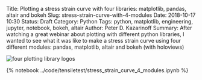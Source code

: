 Title: Plotting a stress strain curve with four libraries: matplotlib, pandas, altair and bokeh
Slug: stress-strain-curve-with-4-modules
Date: 2018-10-17 10:30
Status: Draft
Category: Python
Tags: python, matplotlib, engineering, jupyter, notebook, bokeh, altair
Author: Peter D. Kazarinoff
Summary: After watching a great webinar about plotting with different python libraries, I wanted to see what it was like to make a stress strain curve using four different modules: pandas, matplotlib, altair and bokeh (with holoviews)

![four plotting library logos]({filename}/posts/matplotlib/images/four_logos.png)

{% notebook ../code/tensiletest/stress_strain_curve_4_modules.ipynb %}